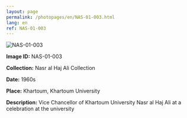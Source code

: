 ```yaml
---
layout: page
permalink: /photopages/en/NAS-01-003.html
lang: en
ref: NAS-01-003
---
```


![NAS-01-003](/smallimages/NAS-01-003-600.jpg)

**Image ID:** NAS-01-003

**Collection:** Nasr al Haj Ali Collection

**Date:** 1960s

**Place:** Khartoum, Khartoum University

**Description:** Vice Chancellor of Khartoum University Nasr al Haj Ali at a celebration at the university
